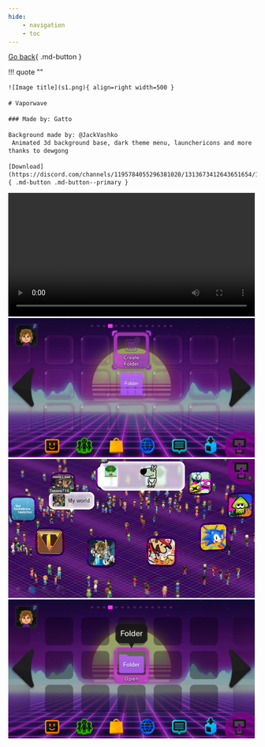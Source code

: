 ```yaml
---
hide: 
    - navigation
    - toc
---
```


[Go back](../index.md){ .md-button }

!!! quote ""

    ![Image title](s1.png){ align=right width=500 }

    # Vaporwave

    ### Made by: Gatto

    Background made by: @JackVashko 
     Animated 3d background base, dark theme menu, launchericons and more thanks to dewgong

    [Download](https://discord.com/channels/1195784055296381020/1313673412643651654/1313673412643651654){ .md-button .md-button--primary }

<div class="scroll-container">
  <video width="500" controls>
    <source src="v1.mp4" type="video/mp4">
  </video>
  <img src="s1.png" width="500">
  <img src="s2.png" width="500">
  <img src="s3.png" width="500">
</div> 
